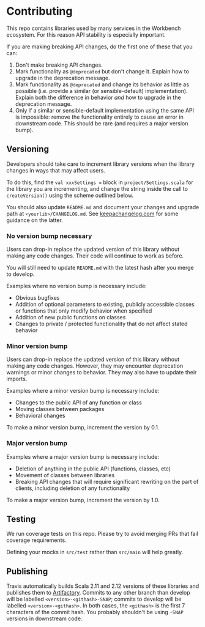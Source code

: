# Contributing

This repo contains libraries used by many services in the Workbench ecosystem. For this reason API stability is especially important.

If you are making breaking API changes, do the first one of these that you can:

1. Don't make breaking API changes.
2. Mark functionality as `@deprecated` but don't change it. Explain how to upgrade in the deprecation message.
3. Mark functionality as `@deprecated` and change its behavior as little as possible (i.e. provide a similar (or sensible-default) implementation). Explain both the difference in behavior _and_ how to upgrade in the deprecation message.
4. Only if a similar or sensible-default implementation using the same API is impossible: remove the functionality entirely to cause an error in downstream code. This should be rare (and requires a major version bump).

## Versioning

Developers should take care to increment library versions when the library changes in ways that may affect users.

To do this, find the `val xxxSettings =` block in `project/Settings.scala` for the library you are incrementing, and change the string inside the call to `createVersion()` using the scheme outlined below.

You should also update `README.md` and document your changes and upgrade path at `<yourlib>/CHANGELOG.md`. See [keepachangelog.com](http://keepachangelog.com/) for some guidance on the latter.

### No version bump necessary

Users can drop-in replace the updated version of this library without making any code changes. Their code will continue to work as before.

You will still need to update `README.md` with the latest hash after you merge to develop.

Examples where no version bump is necessary include:

- Obvious bugfixes
- Addition of optional parameters to existing, publicly accessible classes or functions that only modify behavior when specified
- Addition of new public functions on classes
- Changes to private / protected functionality that do not affect stated behavior

### Minor version bump

Users can drop-in replace the updated version of this library without making any code changes. However, they may encounter deprecation warnings or minor changes to behavior. They may also have to update their imports.

Examples where a minor version bump is necessary include:

- Changes to the public API of any function or class
- Moving classes between packages
- Behavioral changes

To make a minor version bump, increment the version by 0.1.

### Major version bump

Examples where a major version bump is necessary include:

- Deletion of anything in the public API (functions, classes, etc)
- Movement of classes between libraries
- Breaking API changes that will require significant rewriting on the part of clients, including deletion of any functionality

To make a major version bump, increment the version by 1.0.

## Testing

We run coverage tests on this repo. Please try to avoid merging PRs that fail coverage requirements.

Defining your mocks in `src/test` rather than `src/main` will help greatly.

## Publishing

Travis automatically builds Scala 2.11 and 2.12 versions of these libraries and publishes them to [Artifactory](https://broadinstitute.jfrog.io/broadinstitute/webapp/#/artifacts/browse/tree/General/libs-release-local/org/broadinstitute/dsde/workbench/). Commits to any other branch than develop will be labelled `<version>-<githash>-SNAP`; commits to develop will be labelled `<version>-<githash>`. In both cases, the `<githash>` is the first 7 characters of the commit hash. You probably shouldn't be using `-SNAP` versions in downstream code.
